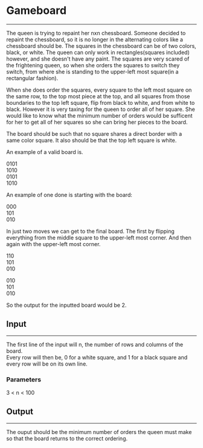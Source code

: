 # Gameboard

---

The queen is trying to repaint her nxn chessboard. Someone decided to repaint the chessboard, so it is no longer in the alternating colors like a chessboard should be. The squares in the chessboard can be of two colors, black, or white. The queen can only work in rectangles(squares included) however, and she doesn't have any paint. The squares are very scared of the frightening queen, so when she orders the squares to switch they switch, from where she is standing to the upper-left most square(in a rectangular fashion).  

When she does order the squares, every square to the left most square on the same row, to the top most piece at the top, and all squares from those boundaries to the top left square, flip from black to white, and from white to black. However it is very taxing for the queen to order all of her square. She would like to know what the minimum number of orders would be sufficent for her to get all of her squares so she can bring her pieces to the board.  

The board should be such that no square shares a direct border with a same color square. It also should be that the top left square is white.

An example of a valid board is.

0101  
1010  
0101  
1010  

An example of one done is starting with the board:  

000  
101  
010  
  
In just two moves we can get to the final board. The first by flipping everything from the middle square to the upper-left most corner. And then again with the upper-left most corner.
  
110  
101  
010  
  
010  
101  
010  

So the output for the inputted board would be 2.

## Input

---

The first line of the input will n, the number of rows and columns of the board.  
Every row will then be, 0 for a white square, and 1 for a black square and every row will be on its own line.

### Parameters

3 < n < 100

## Output

---

The ouput should be the minimum number of orders the queen must make so that the board returns to the correct ordering.


